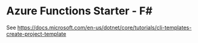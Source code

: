 # Azure Functions Starter - F#

See https://docs.microsoft.com/en-us/dotnet/core/tutorials/cli-templates-create-project-template